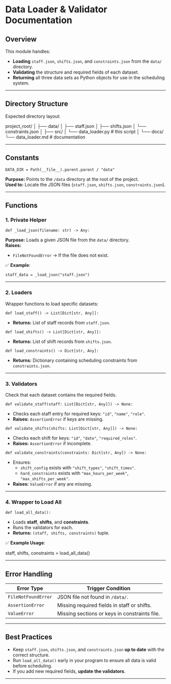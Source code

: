 # Data Loader & Validator Documentation

## Overview
This module handles:
- **Loading** `staff.json`, `shifts.json`, and `constraints.json` from the `data/` directory.  
- **Validating** the structure and required fields of each dataset.  
- **Returning** all three data sets as Python objects for use in the scheduling system.

---

## Directory Structure
Expected directory layout:

project_root/
│
├── data/
│   ├── staff.json
│   ├── shifts.json
│   └── constraints.json
│
├── src/
│   └── data_loader.py   # this script
│
└── docs/
    └── data_loader.md   # documentation


---

## Constants
```
DATA_DIR = Path(__file__).parent.parent / "data"
```
**Purpose:** Points to the `/data` directory at the root of the project.  
**Used to:** Locate the JSON files (`staff.json`, `shifts.json`, `constraints.json`).

---

## Functions

### 1. Private Helper
```
def _load_json(filename: str) -> Any:
```
**Purpose:** Loads a given JSON file from the `data/` directory.  
**Raises:**  
- `FileNotFoundError` → If the file does not exist.  

✅ **Example**:
```
staff_data = _load_json("staff.json")
```

---

### 2. Loaders  
Wrapper functions to load specific datasets:

```
def load_staff() -> List[Dict[str, Any]]:
```
- **Returns:** List of staff records from `staff.json`.

```
def load_shifts() -> List[Dict[str, Any]]:
```
- **Returns:** List of shift records from `shifts.json`.

```
def load_constraints() -> Dict[str, Any]:
```
- **Returns:** Dictionary containing scheduling constraints from `constraints.json`.

---

### 3. Validators  
Check that each dataset contains the required fields.

```
def validate_staff(staff: List[Dict[str, Any]]) -> None:
```
- Checks each staff entry for required keys: `"id"`, `"name"`, `"role"`.  
- **Raises:** `AssertionError` if keys are missing.

```
def validate_shifts(shifts: List[Dict[str, Any]]) -> None:
```
- Checks each shift for keys: `"id"`, `"date"`, `"required_roles"`.  
- **Raises:** `AssertionError` if incomplete.

```
def validate_constraints(constraints: Dict[str, Any]) -> None:
```
- Ensures:
  - `shift_config` exists with `"shift_types"`, `"shift_times"`.
  - `hard_constraints` exists with `"max_hours_per_week"`, `"max_shifts_per_week"`.
- **Raises:** `ValueError` if any are missing.

---

### 4. Wrapper to Load All
```
def load_all_data():
```
- Loads **staff**, **shifts**, and **constraints**.  
- Runs the validators for each.  
- **Returns:** `(staff, shifts, constraints)` tuple.

✅ **Example Usage**:

staff, shifts, constraints = load_all_data()


---

## Error Handling
| Error Type         | Trigger Condition                                   |
|--------------------|-----------------------------------------------------|
| `FileNotFoundError`| JSON file not found in `/data/`.                     |
| `AssertionError`   | Missing required fields in staff or shifts.          |
| `ValueError`       | Missing sections or keys in constraints file.        |

---

## Best Practices
- Keep `staff.json`, `shifts.json`, and `constraints.json` **up to date** with the correct structure.
- Run `load_all_data()` early in your program to ensure all data is valid before scheduling.
- If you add new required fields, **update the validators**.

---